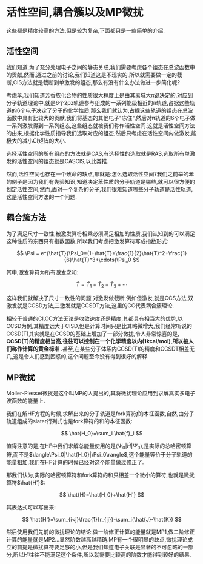 # 活性空间,耦合簇以及MP微扰

这些都是精度较高的方法,但是较为复杂,下面都只是一些简单的介绍.

## 活性空间

我们知道,为了充分处理电子之间的静态关联,我们需要考虑各个组态在总波函数中的贡献,然而,通过之前的讨论,我们知道这是不现实的,所以就需要做一定的截断,CIS方法就是截断到单激发的组态,那么有没有什么办法做进一步简化呢?

考虑苯,我们知道芳香族化合物的性质很大程度上是由其离域大π键决定的,对应到分子轨道理论中,就是6个2pz轨道参与组成的一系列能级相近的π轨道,占据这些轨道的6个电子决定了分子的化学性质,那么我们就认为,占据这些轨道的组态在总波函数中具有比较大的贡献,我们将基态的其他电子"冻住",然后对π轨道的6个电子做一系列激发得到一系列组态,这些组态就被我们称作活性空间.这就是活性空间方法的由来,根据化学性质指导我们选取对应的组态,然后只考虑在活性空间内做激发,能极大的减小CI矩阵的大小.

选择活性空间的所有组态的方法就是CAS,有选择性的选取就是RAS,选取所有单激发的活性空间的组态就是CASCIS,以此类推.

然而,活性空间也存在一个致命的缺点,那就是:怎么选取活性空间?我们之前举的苯的例子是因为我们有先验知识,知道决定苯性质的分子轨道是哪些,就可以很方便的划定活性空间,然而,面对一个复杂的分子,我们很难知道哪些分子轨道是活性轨道,这是活性空间方法的一个问题.

## 耦合簇方法

为了满足尺寸一致性,被激发算符相乘必须满足相加的性质,我们认知到的可以满足这种性质的东西只有指数函数,所以我们考虑把激发算符写成指数形式:

$$
\Psi = e^{\hat{T}}\Psi_0=(1+\hat{T}+\frac{1}{2}\hat{T}^2+\frac{1}{6}\hat{T}^3+\cdots)\Psi_0
$$

其中,激发算符为所有激发之和:

$$
\hat{T}=\hat{T}_1+\hat{T}_2+\hat{T}_3+\cdots
$$

这样我们就解决了尺寸一致性的问题,对激发做截断,例如但激发,就是CCS方法,双激发就是CCSD方法,三激发就是CCSDT方法,这里的CC代表耦合簇理论.

相较于普通的CI,CC方法无论是收敛速度还是精度,其都具有相当大的优势,以CCSD为例,其精度远大于CISD,但是计算时间只是比其略微增大,我们经常听说的CCSD(T)其实就是在CCSD的基础上增加了一部分微扰,令人非常惊喜的是, **CCSD(T)的精度相当高,往往可以控制在一个化学精度以内(1kcal/mol),所以被人们称作计算的黄金标准** .甚至,在某些分子体系内CCSD(T)的精度和CCSDT相差无几,这是令人们感到困惑的,这个问题至今没有得到很好的解释.

## MP微扰

Moller-Plesset微扰是这个叫MP的人提出的,其将微扰理论应用到求解真实多电子波函数的能量上.

我们在解HF方程的时候,求解出来的分子轨道是fork算符$\hat{f}$的本征函数,自然,由分子轨道组成的slater行列式也是fork算符的和的本征函数:

$$
\hat{H_0}=\sum_i \hat{f}_i
$$

值得注意的是,在HF中我们求解总能量使用的是$\langle\Psi_0|\hat{H}|\Psi_0\rangle$,是实际的总哈密顿算符,而不是$\langle\Psi_0|\hat{H_0}|\Psi_0\rangle$,这个能量等价于分子轨道的能量相加,我们在HF计算的时候已经对这个能量做过修正了.

那我们认为,实际的哈密顿算符和fork算符的和只相差一个微小的算符,也就是微扰算符$\hat{H'}$:

$$
\hat{H}=\hat{H_0}+\hat{H'}
$$

其表达式可以写出来:

$$
\hat{H'}=\sum_{i<j}\frac{1}{r_{ij}}-\sum_i(\hat{J}-\hat{K})
$$

然后使用我们先前的微扰理论的结论,做一阶修正计算的能量就是MP1,做二阶修正计算的能量就是MP2...显然阶数越高越精确.MP有一个很明显的缺点,微扰理论成立的前提是微扰算符要足够的小,但是我们知道电子关联是显著的不可忽略的一部分,所以$H'$往往不能满足这个条件,所以就需要比较高的阶数才能得到较好的结果.

